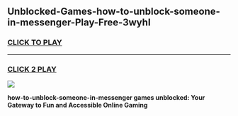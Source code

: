 
## Unblocked-Games-how-to-unblock-someone-in-messenger-Play-Free-3wyhl
<h3>
<a href="https://premium76.site?title=how-to-unblock-someone-in-messenger&ref=21A">CLICK TO PLAY</a></h3>
<hr>

<h3>
<a href="https://premium76.site?title=how-to-unblock-someone-in-messenger&ref=21A">CLICK 2 PLAY</a>
  
</h3>

<a href="https://premium76.site?title=how-to-unblock-someone-in-messenger&ref=21A"><img src="https://clearcache.store/games.png"></a>


**how-to-unblock-someone-in-messenger games unblocked: Your Gateway to Fun and Accessible Online Gaming**
